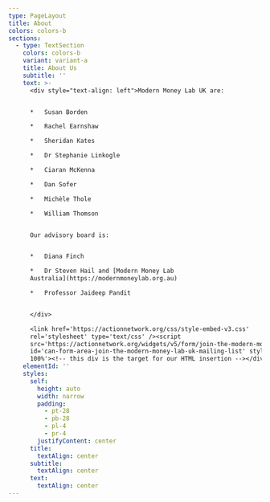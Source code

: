 ```yaml
---
type: PageLayout
title: About
colors: colors-b
sections:
  - type: TextSection
    colors: colors-b
    variant: variant-a
    title: About Us
    subtitle: ''
    text: >-
      <div style="text-align: left">Modern Money Lab UK are:


      *   Susan Borden

      *   Rachel Earnshaw

      *   Sheridan Kates

      *   Dr Stephanie Linkogle

      *   Ciaran McKenna

      *   Dan Sofer

      *   Michèle Thole

      *   William Thomson


      Our advisory board is:


      *   Diana Finch

      *   Dr Steven Hail and [Modern Money Lab
      Australia](https://modernmoneylab.org.au)

      *   Professor Jaideep Pandit


      </div>

      <link href='https://actionnetwork.org/css/style-embed-v3.css'
      rel='stylesheet' type='text/css' /><script
      src='https://actionnetwork.org/widgets/v5/form/join-the-modern-money-lab-uk-mailing-list?format=js&source=widget'></script><div
      id='can-form-area-join-the-modern-money-lab-uk-mailing-list' style='width:
      100%'><!-- this div is the target for our HTML insertion --></div>
    elementId: ''
    styles:
      self:
        height: auto
        width: narrow
        padding:
          - pt-28
          - pb-28
          - pl-4
          - pr-4
        justifyContent: center
      title:
        textAlign: center
      subtitle:
        textAlign: center
      text:
        textAlign: center
---
```

